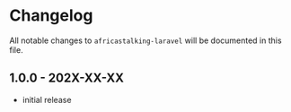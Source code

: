 # Changelog

All notable changes to `africastalking-laravel` will be documented in this file.

## 1.0.0 - 202X-XX-XX

- initial release
